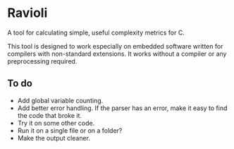 # Ravioli

A tool for calculating simple, useful complexity metrics for C.

This tool is designed to work especially on embedded software written for compilers with non-standard extensions.
It works without a compiler or any preprocessing required.

## To do

- Add global variable counting.
- Add better error handling. If the parser has an error, make it easy to find the code that broke it.
- Try it on some other code.
- Run it on a single file or on a folder?
- Make the output cleaner.